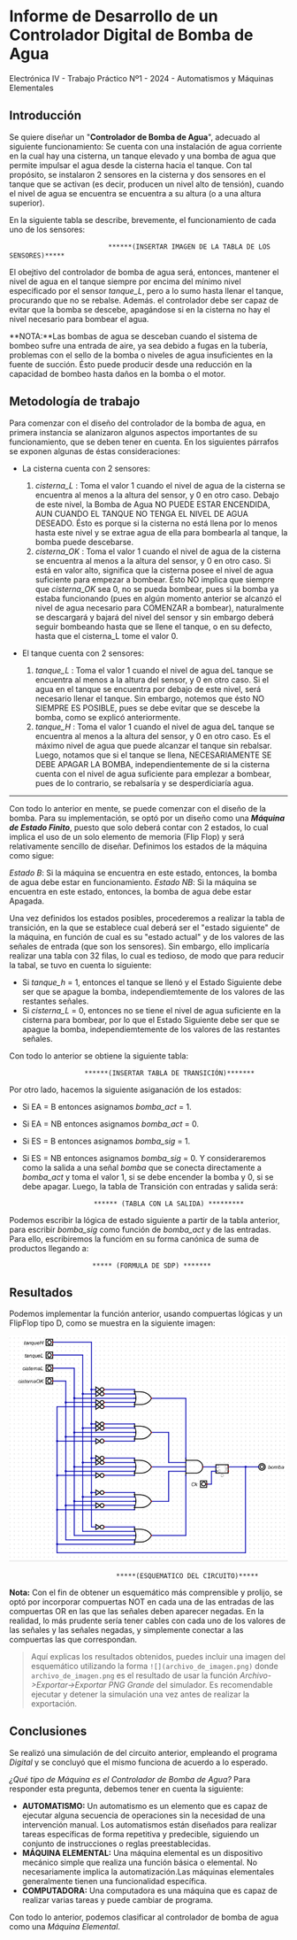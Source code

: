 # Informe de Desarrollo de un Controlador Digital de Bomba de Agua

Electrónica IV - Trabajo Práctico Nº1 - 2024 - Automatismos y Máquinas Elementales

## Introducción

Se quiere diseñar un "**Controlador de Bomba de Agua**", adecuado al siguiente funcionamiento: Se cuenta con una instalación de agua corriente en la cual hay una cisterna, un tanque elevado y una bomba de agua que permite impulsar el agua desde la cisterna hacia el tanque. Con tal propósito, se instalaron 2 sensores en la cisterna y dos sensores en el tanque que se activan (es decir, producen un nivel alto de tensión), cuando el nivel de agua se encuentra se encuentra a su altura (o a una altura superior).

En la siguiente tabla se describe, brevemente, el funcionamiento de cada uno de los sensores:


                             ******(INSERTAR IMAGEN DE LA TABLA DE LOS SENSORES)*****

El obejtivo del controlador de bomba de agua será, entonces, mantener el nivel de agua en el tanque siempre por encima del mínimo nivel especificado por el sensor *tanque_L*, pero a lo sumo hasta llenar el tanque, procurando que no se rebalse. Además. el controlador debe ser capaz de evitar que la bomba se descebe, apagándose si en la cisterna no hay el nivel necesario para bombear el agua.

  **NOTA:**Las bombas de agua se desceban cuando el sistema de bombeo sufre una entrada de aire, ya sea debido a fugas en la tubería, problemas con el sello de la bomba o niveles de agua insuficientes en la fuente de succión. Ésto puede producir desde una reducción en la capacidad de bombeo hasta daños en la bomba o el motor.

## Metodología de trabajo

Para comenzar con el diseño del controlador de la bomba de agua, en primera instancia se alanizaron algunos aspectos importantes de su funcionamiento, que se deben tener en cuenta. En los siguientes párrafos se exponen algunas de éstas consideraciones:

- La cisterna cuenta con 2 sensores:
  1) *cisterna_L* : Toma el valor 1 cuando el nivel de agua de la cisterna se encuentra al menos a la altura del sensor, y 0 en otro caso. Debajo de este nivel, la Bomba de Agua NO PUEDE ESTAR ENCENDIDA, AUN CUANDO EL TANQUE NO TENGA EL NIVEL DE AGUA DESEADO. Ésto es porque si la cisterna no está llena por lo menos hasta este nivel y se extrae agua de ella para bombearla al tanque, la bomba puede descebarse.
  2) *cisterna_OK* : Toma el valor 1 cuando el nivel de agua de la cisterna se encuentra al menos a la altura del sensor, y 0 en otro caso. Si está en valor alto, significa que la cisterna posee el nivel de agua suficiente para empezar a bombear. Ésto NO implica que siempre que *cisterna_OK* sea 0, no se pueda bombear, pues si la bomba ya estaba funcionando (pues en algún momento anterior se alcanzó el nivel de agua necesario para COMENZAR a bombear), naturalmente se descargará y bajará del nivel del sensor y sin embargo deberá seguir bombeando hasta que se llene el tanque, o en su defecto, hasta que el cisterna_L tome el valor 0.

- El tanque cuenta con 2 sensores:
  1) *tanque_L* : Toma el valor 1 cuando el nivel de agua deL tanque se encuentra al menos a la altura del sensor, y 0 en otro caso. Si el agua en el tanque se encuentra por debajo de este nivel, será necesario llenar el tanque. Sin embargo, notemos que ésto NO SIEMPRE ES POSIBLE, pues se debe evitar que se descebe la bomba, como se explicó anteriormente.
  2) *tanque_H* : Toma el valor 1 cuando el nivel de agua deL tanque se encuentra al menos a la altura del sensor, y 0 en otro caso. Es el máximo nivel de agua que puede alcanzar el tanque sin rebalsar. Luego, notamos que si el tanque se llena, NECESARIAMENTE SE DEBE APAGAR LA BOMBA, independientemente de si la cisterna cuenta con el nivel de agua suficiente para emplezar a bombear, pues de lo contrario, se rebalsaría y se desperdiciaría agua.

---------------------------------------------------------------------------------------------------------------

Con todo lo anterior en mente, se puede comenzar con el diseño de la bomba. Para su implementación, se optó por un diseño como una ***Máquina de Estado Finito***, puesto que solo deberá contar con 2 estados, lo cual implica el uso de un solo elemento de memoria (Flip Flop) y será relativamente sencillo de diseñar. Definimos los estados de la máquina como sigue:

*Estado B*: Si la máquina se encuentra en este estado, entonces, la bomba de agua debe estar en funcionamiento.
*Estado NB*:  Si la máquina se encuentra en este estado, entonces, la bomba de agua debe estar Apagada.

Una vez definidos los estados posibles, procederemos a realizar la tabla de transición, en la que se establece cual deberá ser el "estado siguiente" de la máquina, en función de cual es su "estado actual" y de los valores de las señales de entrada (que son los sensores). Sin embargo, ello implicaría realizar una tabla con 32 filas, lo cual es tedioso, de modo que para reducir la tabal, se tuvo en cuenta lo siguiente:
- Si *tanque_h* = 1, entonces el tanque se llenó  y el Estado Siguiente debe ser que se apague la bomba, independiemtemente de los valores de las restantes señales.
- Si *cisterna_L* = 0, entonces no se tiene el nivel de agua suficiente en la cisterna para bombear, por lo que el Estado Siguiente debe ser que se apague la bomba, independiemtemente de los valores de las restantes señales.

Con todo lo anterior se obtiene la siguiente tabla:

                       ******(INSERTAR TABLA DE TRANSICIÓN)*******

Por otro lado, hacemos la siguiente asiganación de los estados:
- Si EA = B entonces asignamos *bomba_act* = 1.
- Si EA = NB entonces asignamos *bomba_act* = 0.
- Si ES = B entonces asignamos *bomba_sig* = 1.
- Si ES = NB entonces asignamos *bomba_sig* = 0.
Y consideraremos como la salida a una señal *bomba* que se conecta directamente a *bomba_act* y toma el valor 1, si se debe encender la bomba y 0, si se debe apagar. Luego, la tabla de Transición con entradas y salida será:

                        ****** (TABLA CON LA SALIDA) *********
Podemos escribir la lógica de estado siguiente a partir de la tabla anterior, para escribir *bomba_sig* como función de *bomba_act* y de las entradas. Para ello, escribiremos la funcióm en su forma canónica de suma de productos llegando a:

                         ***** (FORMULA DE SDP) *******

## Resultados

Podemos implementar la función anterior, usando compuertas lógicas y un FlipFlop tipo D, como se muestra en la siguiente imagen:

![](Esquematico_Control_Bomba.png)


                               *****(ESQUEMATICO DEL CIRCUITO)*****

**Nota:** Con el fin de obtener un esquemático más comprensible y prolijo, se optó por incorporar compuertas NOT en cada una de las entradas de las compuertas OR en las que las señales deben aparecer negadas. En la realidad, lo más prudente sería tener cables con cada uno de los valores de las señales y las señales negadas, y simplemente conectar a las compuertas las que correspondan.

> Aquí explicas los resultados obtenidos, puedes incluir una imagen del esquemático utilizando la forma `![](archivo_de_imagen.png)` donde `archivo_de_imagen.png` es el resultado de usar la función *Archivo->Exportar->Exportar PNG Grande* del simulador. Es recomendable ejecutar y detener la simulación una vez antes de realizar la exportación.

## Conclusiones

Se realizó una simulación de del circuito anterior, empleando el programa *Digital* y se concluyó que el mismo funciona de acuerdo a lo esperado.

*¿Qué tipo de Máquina es el Controlador de Bomba de Agua?*
Para responder esta pregunta, debemos tener en cuenta la siguiente:

- **AUTOMATISMO:** Un automatismo es un elemento que es capaz de ejecutar alguna secuencia de operaciones sin la necesidad de una intervención manual. Los automatismos están diseñados para realizar tareas específicas de forma repetitiva y predecible, siguiendo un conjunto de instrucciones o reglas preestablecidas.
- **MÁQUINA ELEMENTAL:** Una máquina elemental es un dispositivo mecánico simple que realiza una función básica o elemental. No necesariamente implica la automatización.Las máquinas elementales generalmente tienen una funcionalidad específica.
- **COMPUTADORA:** Una computadora es una máquina que es capaz de realizar varias tareas y puede cambiar de programa. 

Con todo lo anterior, podemos clasificar al controlador de bomba de agua como una *Máquina Elemental*.

